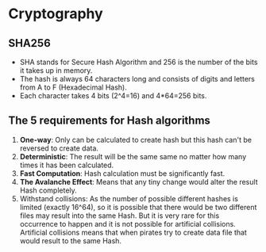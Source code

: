 # Cryptography

## SHA256

- SHA stands for Secure Hash Algorithm and 256 is the number of the bits it takes up in memory.
- The hash is always 64 characters long and consists of digits and letters from A to F (Hexadecimal Hash).
- Each character takes 4 bits (2^4=16) and 4*64=256 bits.

## The 5 requirements for Hash algorithms

1. **One-way**: Only can be calculated to create hash but this hash can't be reversed to create data.
2. **Deterministic**: The result will be the same same no matter how many times it has been calculated.
3. **Fast Computation**: Hash calculation must be significantly fast.
4. **The Avalanche Effect**: Means that any tiny change would alter the result Hash completely.
5. Withstand collisions: As the number of possible different hashes is limited (exactly 16^64), so it is possible that there would be two different files may result into the same Hash. But it is very rare for this occurrence to happen and it is not possible for artificial collisions. Artificial collisions means that when pirates try to create data file that would result to the same Hash.
